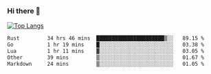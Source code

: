 ### Hi there 👋

<!--
**3Xpl0it3r/3Xpl0it3r** is a ✨ _special_ ✨ repository because its `README.md` (this file) appears on your GitHub profile.

Here are some ideas to get you started:

- 🔭 I’m currently working on ...
- 🌱 I’m currently learning ...
- 👯 I’m looking to collaborate on ...
- 🤔 I’m looking for help with ...
- 💬 Ask me about ...
- 📫 How to reach me: ...
- 😄 Pronouns: ...
- ⚡ Fun fact: ...
-->


[![Top Langs](https://github-readme-stats.vercel.app/api/top-langs/?username=3Xpl0it3r&layout=compact)](https://github.com/3Xpl0it3r/3Xpl0it3r)

<!--START_SECTION:waka-->

```txt
Rust         34 hrs 46 mins  ██████████████████████▒░░   89.15 %
Go           1 hr 19 mins    █░░░░░░░░░░░░░░░░░░░░░░░░   03.38 %
Lua          1 hr 11 mins    ▓░░░░░░░░░░░░░░░░░░░░░░░░   03.05 %
Other        39 mins         ▒░░░░░░░░░░░░░░░░░░░░░░░░   01.67 %
Markdown     24 mins         ▒░░░░░░░░░░░░░░░░░░░░░░░░   01.05 %
```

<!--END_SECTION:waka-->
